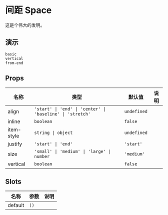 # 间距 Space

这是个伟大的发明。

## 演示

```demo
basic
vertical
from-end
```

## Props

| 名称 | 类型 | 默认值 | 说明 |
| --- | --- | --- | --- |
| align | `'start' \| 'end' \| 'center' \| 'baseline' \| 'stretch'` | `undefined` |  |
| inline | `boolean` | `false` |  |
| item-style | `string \| object` | `undefined` |  |
| justify | `'start' \| 'end'` | `'start'` |  |
| size | `'small' \| 'medium' \| 'large' \| number` | `'medium'` |  |
| vertical | `boolean` | `false` |  |

## Slots

| 名称    | 参数 | 说明 |
| ------- | ---- | ---- |
| default | `()` |      |
